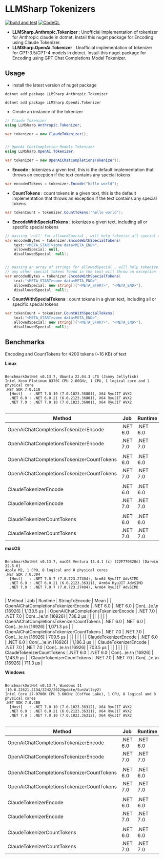 # LLMSharp Tokenizers

[![build and test](https://github.com/veerashayyagari/llmsharp-tokenizers/actions/workflows/build-and-test.yml/badge.svg)](https://github.com/veerashayyagari/llmsharp-tokenizers/actions/workflows/build-and-test.yml) [![CodeQL](https://github.com/veerashayyagari/llmsharp-tokenizers/actions/workflows/codeql.yml/badge.svg)](https://github.com/veerashayyagari/llmsharp-tokenizers/actions/workflows/codeql.yml)

- **LLMSharp.Anthropic.Tokenizer** : Unofficial implementation of tokenizer for Anthropic claude in dotnet. Install this nuget package for Encoding using Claude Tokenizer.
- **LLMSharp.OpenAi.Tokenizer** : Unofficial implementation of tokenizer for GPT-3.5/GPT-4 models in dotnet. Install this nuget package for Encoding using GPT Chat Completions Model Tokenizer.

## Usage

- Install the latest version of nuget package

```
dotnet add package LLMSharp.Anthropic.Tokenizer

dotnet add package LLMSharp.OpenAi.Tokenizer
```

- Create an instance of the tokenizer

```csharp
// Claude Tokenizer
using LLMSharp.Anthropic.Tokenizer;

var tokenizer = new ClaudeTokenizer();


// OpenAi ChatCompletion Models Tokenizer
using LLMSharp.OpenAi.Tokenizer;

var tokenizer = new OpenAiChatCompletionsTokenizer();
```

- **Encode** : tokenizes a given text, this is the default implementation that throws an exception if the text contains any special tokens

```csharp
var encodedTokens = tokenizer.Encode("hello world");
```

- **CountTokens** : count tokens in a given text, this is the default implementation that throws an exception if the text contains any special tokens

```csharp
var tokenCount = tokenizer.CountTokens("hello world");
```

- **EncodeWithSpecialTokens** : tokenizes a given text, including all or specific special tokens

```csharp
// passing 'null' for allowedSpecial , will help tokenize all special tokens
var encodedBytes = tokenizer.EncodeWithSpecialTokens(
    text:"<META_START>some data<META_END>",
    allowedSpecial: null,
    disallowedSpecial: null);


// passing an array of strings for allowedSpecial , will help tokenize only those special tokens
// any other special tokens found in the text will throw an exception
var encodedBytes = tokenizer.EncodeWithSpecialTokens(
    text:"<META_START>some data<META_END>",
    allowedSpecial: new string[]{"<META_START>", "<META_END>"},
    disallowedSpecial: null);
```

- **CountWithSpecialTokens** : count tokens in a given text, including all or specific special tokens

```csharp
var tokenCount = tokenizer.CountWithSpecialTokens(
    text:"<META_START>some data<META_END>",
    allowedSpecial: new string[]{"<META_START>", "<META_END>"},
    disallowedSpecial: null);
```

## Benchmarks

Encoding and CountTokens for 4200 tokens (~16 KB) of text

**Linux**

```

BenchmarkDotNet v0.13.7, Ubuntu 22.04.3 LTS (Jammy Jellyfish)
Intel Xeon Platinum 8370C CPU 2.80GHz, 1 CPU, 1 logical core and 1 physical core
.NET SDK 7.0.110
  [Host]   : .NET 7.0.10 (7.0.1023.36801), X64 RyuJIT AVX2
  .NET 6.0 : .NET 6.0.21 (6.0.2123.36801), X64 RyuJIT AVX2
  .NET 7.0 : .NET 7.0.10 (7.0.1023.36801), X64 RyuJIT AVX2


```
|                                    Method |      Job |  Runtime |       StringToEncode |     Mean |
|------------------------------------------ |--------- |--------- |--------------------- |---------:|
|      OpenAiChatCompletionsTokenizerEncode | .NET 6.0 | .NET 6.0 | Con(...)e.\n [16926] | 1.328 ms |
|      OpenAiChatCompletionsTokenizerEncode | .NET 7.0 | .NET 7.0 | Con(...)e.\n [16926] | 1.239 ms |
|                                           |          |          |                      |          |
| OpenAiChatCompletionsTokenizerCountTokens | .NET 6.0 | .NET 6.0 | Con(...)e.\n [16926] | 1.274 ms |
| OpenAiChatCompletionsTokenizerCountTokens | .NET 7.0 | .NET 7.0 | Con(...)e.\n [16926] | 1.142 ms |
|                                           |          |          |                      |          |
|                     ClaudeTokenizerEncode | .NET 6.0 | .NET 6.0 | Con(...)e.\n [16926] | 1.343 ms |
|                     ClaudeTokenizerEncode | .NET 7.0 | .NET 7.0 | Con(...)e.\n [16926] | 1.188 ms |
|                                           |          |          |                      |          |
|                ClaudeTokenizerCountTokens | .NET 6.0 | .NET 6.0 | Con(...)e.\n [16926] | 1.270 ms |
|                ClaudeTokenizerCountTokens | .NET 7.0 | .NET 7.0 | Con(...)e.\n [16926] | 1.160 ms |



**macOS**

```

BenchmarkDotNet v0.13.7, macOS Ventura 13.4.1 (c) (22F770820d) [Darwin 22.5.0]
Apple M2, 1 CPU, 8 logical and 8 physical cores
.NET SDK 7.0.304
  [Host]   : .NET 7.0.7 (7.0.723.27404), Arm64 RyuJIT AdvSIMD
  .NET 6.0 : .NET 6.0.21 (6.0.2123.36311), Arm64 RyuJIT AdvSIMD
  .NET 7.0 : .NET 7.0.7 (7.0.723.27404), Arm64 RyuJIT AdvSIMD


```
|                                    Method |      Job |  Runtime |       StringToEncode |       Mean |
|      OpenAiChatCompletionsTokenizerEncode | .NET 6.0 | .NET 6.0 | Con(...)e.\n [16926] | 1,133.5 μs |
|      OpenAiChatCompletionsTokenizerEncode | .NET 7.0 | .NET 7.0 | Con(...)e.\n [16926] |   738.2 μs |
|                                           |          |          |                      |            |
| OpenAiChatCompletionsTokenizerCountTokens | .NET 6.0 | .NET 6.0 | Con(...)e.\n [16926] | 1,071.3 μs |
| OpenAiChatCompletionsTokenizerCountTokens | .NET 7.0 | .NET 7.0 | Con(...)e.\n [16926] |   709.5 μs |
|                                           |          |          |                      |            |
|                     ClaudeTokenizerEncode | .NET 6.0 | .NET 6.0 | Con(...)e.\n [16926] | 1,186.3 μs |
|                     ClaudeTokenizerEncode | .NET 7.0 | .NET 7.0 | Con(...)e.\n [16926] |   703.5 μs |
|                                           |          |          |                      |            |
|                ClaudeTokenizerCountTokens | .NET 6.0 | .NET 6.0 | Con(...)e.\n [16926] | 1,143.9 μs |
|                ClaudeTokenizerCountTokens | .NET 7.0 | .NET 7.0 | Con(...)e.\n [16926] |   711.3 μs |

**Windows**

```

BenchmarkDotNet v0.13.7, Windows 11 (10.0.22621.2134/22H2/2022Update/SunValley2)
Intel Core i7-9700K CPU 3.60GHz (Coffee Lake), 1 CPU, 8 logical and 8 physical cores
.NET SDK 7.0.400
  [Host]   : .NET 7.0.10 (7.0.1023.36312), X64 RyuJIT AVX2
  .NET 6.0 : .NET 6.0.21 (6.0.2123.36311), X64 RyuJIT AVX2
  .NET 7.0 : .NET 7.0.10 (7.0.1023.36312), X64 RyuJIT AVX2


```
|                                    Method |      Job |  Runtime |        StringToEncode |     Mean |
|------------------------------------------ |--------- |--------- |---------------------- |---------:|
|      OpenAiChatCompletionsTokenizerEncode | .NET 6.0 | .NET 6.0 | Con(...).\r\n [17157] | 1.270 ms |
|      OpenAiChatCompletionsTokenizerEncode | .NET 7.0 | .NET 7.0 | Con(...).\r\n [17157] | 1.226 ms |
|                                           |          |          |                       |          |
| OpenAiChatCompletionsTokenizerCountTokens | .NET 6.0 | .NET 6.0 | Con(...).\r\n [17157] | 1.212 ms |
| OpenAiChatCompletionsTokenizerCountTokens | .NET 7.0 | .NET 7.0 | Con(...).\r\n [17157] | 1.138 ms |
|                                           |          |          |                       |          |
|                     ClaudeTokenizerEncode | .NET 6.0 | .NET 6.0 | Con(...).\r\n [17157] | 1.266 ms |
|                     ClaudeTokenizerEncode | .NET 7.0 | .NET 7.0 | Con(...).\r\n [17157] | 1.174 ms |
|                                           |          |          |                       |          |
|                ClaudeTokenizerCountTokens | .NET 6.0 | .NET 6.0 | Con(...).\r\n [17157] | 1.242 ms |
|                ClaudeTokenizerCountTokens | .NET 7.0 | .NET 7.0 | Con(...).\r\n [17157] | 1.156 ms |